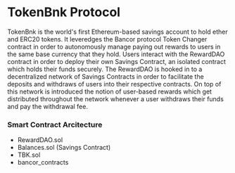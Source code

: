 # TokenBnk Protocol 

TokenBnk is the world's first Ethereum-based savings account to hold ether and ERC20 tokens. It leveredges the Bancor protocol Token Changer contract in order to autonomously manage paying out rewards to users in the same base currency that they hold. Users interact with the RewardDAO contract in order to deploy their own Savings Contract, an isolated contract which holds their funds securely. The RewardDAO is hooked in to a decentralized network of Savings Contracts in order to facilitate the deposits and withdraws of users into their respective contracts. On top of this network is introduced the notion of user-based rewards which get distributed throughout the network whenever a user withdraws their funds and pay the withdrawal fee.

### Smart Contract Arcitecture

 * RewardDAO.sol
 * Balances.sol (Savings Contract)
 * TBK.sol
 * bancor_contracts